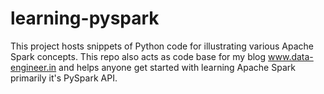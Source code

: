 # learning-pyspark
This project hosts snippets of Python code for illustrating various Apache Spark concepts. This repo also acts as code base for my blog www.data-engineer.in and helps anyone get started with learning Apache Spark primarily it's PySpark API.


